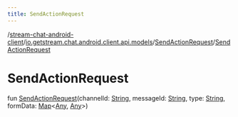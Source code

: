 ```yaml
---
title: SendActionRequest
---
```

/[stream-chat-android-client](../../index.md)/[io.getstream.chat.android.client.api.models](../index.md)/[SendActionRequest](index.md)/[SendActionRequest](SendActionRequest.md)  
  
  
  
# SendActionRequest  
fun [SendActionRequest](SendActionRequest.md)(channelId: [String](https://kotlinlang.org/api/latest/jvm/stdlib/kotlin/-string/index.html), messageId: [String](https://kotlinlang.org/api/latest/jvm/stdlib/kotlin/-string/index.html), type: [String](https://kotlinlang.org/api/latest/jvm/stdlib/kotlin/-string/index.html), formData: [Map](https://kotlinlang.org/api/latest/jvm/stdlib/kotlin.collections/-map/index.html)&lt;[Any](https://kotlinlang.org/api/latest/jvm/stdlib/kotlin/-any/index.html), [Any](https://kotlinlang.org/api/latest/jvm/stdlib/kotlin/-any/index.html)&gt;)
